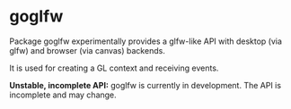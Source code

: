 goglfw
======

Package goglfw experimentally provides a glfw-like API with desktop (via glfw) and browser (via canvas) backends.

It is used for creating a GL context and receiving events.

**Unstable, incomplete API:** goglfw is currently in development. The API is incomplete and may change.
